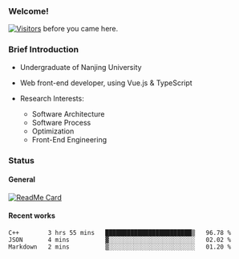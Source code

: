 ### Welcome!

[![Visitors](https://visitor-badge.laobi.icu/badge?page_id=HermitSun.HermitSun)]() before you came here.

### Brief Introduction

- Undergraduate of Nanjing University

- Web front-end developer, using Vue.js & TypeScript

- Research Interests: 
  - Software Architecture
  - Software Process
  - Optimization
  - Front-End Engineering

### Status

#### General

[![ReadMe Card](https://github-readme-stats.hermitsun.vercel.app/api?username=HermitSun&count_private=true&show_icons=true)]()

#### Recent works

<!--START_SECTION:waka-->
```text
C++        3 hrs 55 mins   ████████████████████████▒   96.78 % 
JSON       4 mins          ▓░░░░░░░░░░░░░░░░░░░░░░░░   02.02 % 
Markdown   2 mins          ▒░░░░░░░░░░░░░░░░░░░░░░░░   01.20 % 
```
<!--END_SECTION:waka-->
